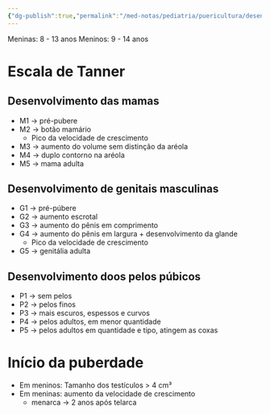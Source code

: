```yaml
---
{"dg-publish":true,"permalink":"/med-notas/pediatria/puericultura/desenvolvimento/desenvolvimento-sexual/","tags":["review"]}
---
```


Meninas: 8 - 13 anos
Meninos: 9 - 14 anos

# Escala de Tanner

## Desenvolvimento das mamas
- M1 -> pré-pubere
- M2 -> botão mamário
	- Pico da velocidade de crescimento
- M3 -> aumento do volume sem distinção da aréola
- M4 -> duplo contorno na aréola
- M5 -> mama adulta

## Desenvolvimento de genitais masculinas
- G1 -> pré-púbere
- G2 -> aumento escrotal
- G3 -> aumento do pênis em comprimento
- G4 -> aumento do pênis em largura + desenvolvimento da glande
	- Pico da velocidade de crescimento
- G5 -> genitália adulta

## Desenvolvimento doos pelos púbicos
- P1 -> sem pelos
- P2 -> pelos finos
- P3 -> mais escuros, espessos e curvos
- P4 -> pelos adultos, em menor quantidade
- P5 -> pelos adultos em quantidade e tipo, atingem as coxas

# Início da puberdade
- Em meninos: Tamanho dos testículos > 4 cm³
- Em meninas: aumento da velocidade de crescimento
	- menarca -> 2 anos após telarca